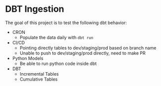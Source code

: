 # DBT Ingestion

The goal of this project is to test the following dbt behavior:
- CRON
    * Populate the data daily with `dbt run`
- CI/CD
    * Pointing directly tables to dev/staging/prod based on branch name
    * Unable to push to dev/staging/prod directly, need to make PR
- Python Models
    * Be able to run python code inside dbt
- DBT
    * Incremental Tables
    * Cumulative Tables



